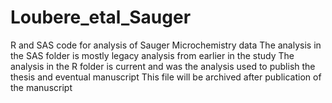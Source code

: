 # Loubere_etal_Sauger
R and SAS code for analysis of Sauger Microchemistry data
The analysis in the SAS folder is mostly legacy analysis from earlier in the study
The analysis in the R folder is current and was the analysis used to publish the thesis and eventual manuscript
This file will be archived after publication of the manuscript
